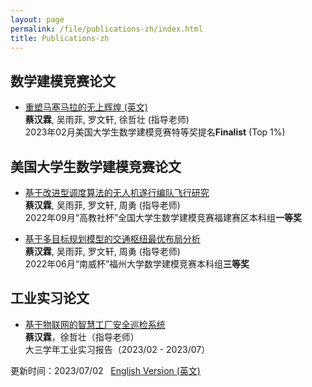 ```yaml
---
layout: page
permalink: /file/publications-zh/index.html
title: Publications-zh
---
```


## 数学建模竞赛论文

- [重塑马塞马拉的无上辉煌 (英文)](../../mypaper/modeling/C202027004040.pdf)<br>**蔡汉霖**, 吴雨菲, 罗文轩, 徐哲壮 (指导老师)<br>2023年02月美国大学生数学建模竞赛特等奖提名**Finalist** (Top 1%)<br>


## 美国大学生数学建模竞赛论文

- [基于改进型调度算法的无人机遂行编队飞行研究](https://caihanlin.com/mypaper/modeling/202209CUMCM.pdf)<br>**蔡汉霖**, 吴雨菲, 罗文轩, 周勇 (指导老师)<br>2022年09月“高教社杯”全国大学生数学建模竞赛福建赛区本科组**一等奖**<br>

  

- [基于多目标规划模型的交通枢纽最优布局分析](https://caihanlin.com/mypaper/modeling/202206.pdf)<br>**蔡汉霖**, 吴雨菲, 罗文轩, 周勇 (指导老师)<br>2022年06月“南威杯”福州大学数学建模竞赛本科组**三等奖**<br>

## 工业实习论文

- [基于物联网的智慧工厂安全巡检系统](https://caihanlin.com/mypaper/thesis/IP-thesis.pdf)<br>**蔡汉霖**，徐哲壮（指导老师）<br>大三学年工业实习报告（2023/02 - 2023/07）<br>



更新时间：2023/07/02 &nbsp;  [English Version (英文)](https://caihanlin.com/publications/)
